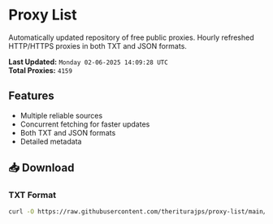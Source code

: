 # Proxy List

Automatically updated repository of free public proxies. Hourly refreshed HTTP/HTTPS proxies in both TXT and JSON formats.

**Last Updated:** `Monday 02-06-2025 14:09:28 UTC`  
**Total Proxies:** `4159`

## Features
- Multiple reliable sources
- Concurrent fetching for faster updates
- Both TXT and JSON formats
- Detailed metadata

## 📥 Download

### TXT Format
```bash
curl -O https://raw.githubusercontent.com/theriturajps/proxy-list/main/proxies.txt